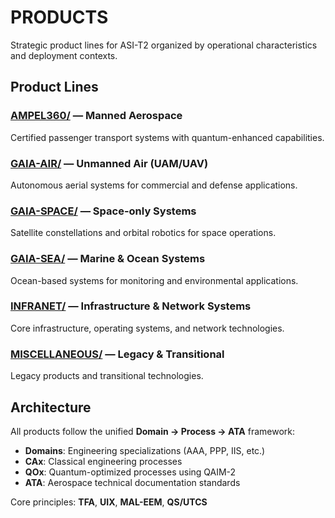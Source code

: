 # PRODUCTS

Strategic product lines for ASI-T2 organized by operational characteristics and deployment contexts.

## Product Lines

### [AMPEL360/](./AMPEL360/) — Manned Aerospace
Certified passenger transport systems with quantum-enhanced capabilities.

### [GAIA-AIR/](./GAIA-AIR/) — Unmanned Air (UAM/UAV)
Autonomous aerial systems for commercial and defense applications.

### [GAIA-SPACE/](./GAIA-SPACE/) — Space-only Systems
Satellite constellations and orbital robotics for space operations.

### [GAIA-SEA/](./GAIA-SEA/) — Marine & Ocean Systems
Ocean-based systems for monitoring and environmental applications.

### [INFRANET/](./INFRANET/) — Infrastructure & Network Systems
Core infrastructure, operating systems, and network technologies.

### [MISCELLANEOUS/](./MISCELLANEOUS/) — Legacy & Transitional
Legacy products and transitional technologies.

## Architecture

All products follow the unified **Domain → Process → ATA** framework:
- **Domains**: Engineering specializations (AAA, PPP, IIS, etc.)
- **CAx**: Classical engineering processes
- **QOx**: Quantum-optimized processes using QAIM-2
- **ATA**: Aerospace technical documentation standards

Core principles: **TFA**, **UIX**, **MAL-EEM**, **QS/UTCS**